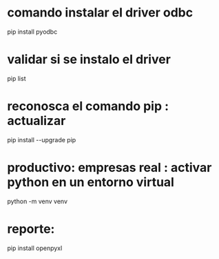 # comando instalar el driver odbc
pip install pyodbc
# validar si se instalo el driver
pip list
# reconosca el comando pip : actualizar
pip  install --upgrade pip
# productivo: empresas real : activar python en un entorno virtual
python -m venv venv
# reporte: 
pip install openpyxl
